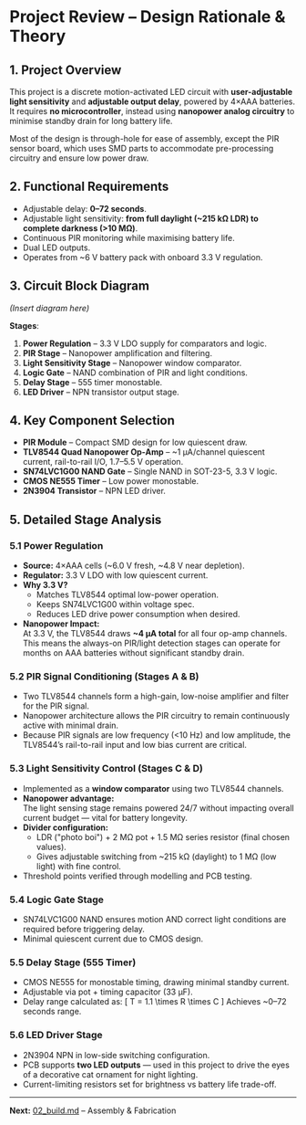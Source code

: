 # Project Review – Design Rationale & Theory

## 1. Project Overview
This project is a discrete motion-activated LED circuit with **user-adjustable light sensitivity** and **adjustable output delay**, powered by 4×AAA batteries.  
It requires **no microcontroller**, instead using **nanopower analog circuitry** to minimise standby drain for long battery life.  

Most of the design is through-hole for ease of assembly, except the PIR sensor board, which uses SMD parts to accommodate pre-processing circuitry and ensure low power draw.

## 2. Functional Requirements
- Adjustable delay: **0–72 seconds**.
- Adjustable light sensitivity: **from full daylight (~215 kΩ LDR) to complete darkness (>10 MΩ)**.
- Continuous PIR monitoring while maximising battery life.
- Dual LED outputs.
- Operates from ~6 V battery pack with onboard 3.3 V regulation.

## 3. Circuit Block Diagram
*(Insert diagram here)*

**Stages**:
1. **Power Regulation** – 3.3 V LDO supply for comparators and logic.
2. **PIR Stage** – Nanopower amplification and filtering.
3. **Light Sensitivity Stage** – Nanopower window comparator.
4. **Logic Gate** – NAND combination of PIR and light conditions.
5. **Delay Stage** – 555 timer monostable.
6. **LED Driver** – NPN transistor output stage.

## 4. Key Component Selection
- **PIR Module** – Compact SMD design for low quiescent draw.
- **TLV8544 Quad Nanopower Op-Amp** – ~1 µA/channel quiescent current, rail-to-rail I/O, 1.7–5.5 V operation.
- **SN74LVC1G00 NAND Gate** – Single NAND in SOT-23-5, 3.3 V logic.
- **CMOS NE555 Timer** – Low power monostable.
- **2N3904 Transistor** – NPN LED driver.

## 5. Detailed Stage Analysis

### 5.1 Power Regulation
- **Source:** 4×AAA cells (~6.0 V fresh, ~4.8 V near depletion).
- **Regulator:** 3.3 V LDO with low quiescent current.
- **Why 3.3 V?**
  - Matches TLV8544 optimal low-power operation.
  - Keeps SN74LVC1G00 within voltage spec.
  - Reduces LED drive power consumption when desired.
- **Nanopower Impact:**  
  At 3.3 V, the TLV8544 draws **~4 µA total** for all four op-amp channels. This means the always-on PIR/light detection stages can operate for months on AAA batteries without significant standby drain.

### 5.2 PIR Signal Conditioning (Stages A & B)
- Two TLV8544 channels form a high-gain, low-noise amplifier and filter for the PIR signal.
- Nanopower architecture allows the PIR circuitry to remain continuously active with minimal drain.
- Because PIR signals are low frequency (<10 Hz) and low amplitude, the TLV8544’s rail-to-rail input and low bias current are critical.

### 5.3 Light Sensitivity Control (Stages C & D)
- Implemented as a **window comparator** using two TLV8544 channels.
- **Nanopower advantage:**  
  The light sensing stage remains powered 24/7 without impacting overall current budget — vital for battery longevity.
- **Divider configuration:**  
  - LDR ("photo boi") + 2 MΩ pot + 1.5 MΩ series resistor (final chosen values).
  - Gives adjustable switching from ~215 kΩ (daylight) to 1 MΩ (low light) with fine control.
- Threshold points verified through modelling and PCB testing.

### 5.4 Logic Gate Stage
- SN74LVC1G00 NAND ensures motion AND correct light conditions are required before triggering delay.
- Minimal quiescent current due to CMOS design.

### 5.5 Delay Stage (555 Timer)
- CMOS NE555 for monostable timing, drawing minimal standby current.
- Adjustable via pot + timing capacitor (33 µF).
- Delay range calculated as:
  \[
  T = 1.1 \times R \times C
  \]
  Achieves ~0–72 seconds range.

### 5.6 LED Driver Stage
- 2N3904 NPN in low-side switching configuration.
- PCB supports **two LED outputs** — used in this project to drive the eyes of a decorative cat ornament for night lighting.
- Current-limiting resistors set for brightness vs battery life trade-off.

---
**Next:** [02_build.md](02_build.md) – Assembly & Fabrication
